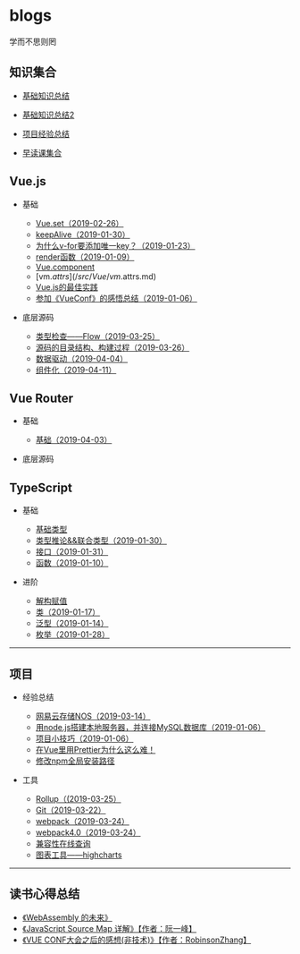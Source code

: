 # blogs
学而不思则罔

## 知识集合
  * [基础知识总结](/src/Interview/Basics.md)

  * [基础知识总结2](/src/Interview/Basics2.md)

  * [项目经验总结](/src/Interview/Experience.md)

  * [早读课集合](/src/Reference/Links.md)

## Vue.js
* 基础
  * [Vue.set（2019-02-26）](/src/Vue/VueSet.md)
  * [keepAlive（2019-01-30）](/src/Vue/KeepAlive.md)
  * [为什么v-for要添加唯一key？（2019-01-23）](/src/Vue/VueKey.md)
  * [render函数（2019-01-09）](/src/Vue/render.md)
  * [Vue.component](/src/Vue/vue.component.md)
  * [vm.$attrs](/src/Vue/vm.$attrs.md)
  * [Vue.js的最佳实践](/src/Vue/experience.md)
  * [参加《VueConf》的感悟总结（2019-01-06）](/src/Vue/VueConf.md)

* 底层源码
  * [类型检查——Flow（2019-03-25）](/src/Vue/sourceCode/flow.md)
  * [源码的目录结构、构建过程（2019-03-26）](/src/Vue/sourceCode/Build.md)
  * [数据驱动（2019-04-04）](/src/Vue/sourceCode/DataDriven.md)
  * [组件化（2019-04-11）](/src/Vue/sourceCode/Component.md)

## Vue Router
* 基础
  * [基础（2019-04-03）](/src/VueRouter/Basic.md)

* 底层源码

## TypeScript
* 基础
  * [基础类型](/src/Basics/TS/BasicTypes.md)
  * [类型推论&&联合类型（2019-01-30）](/src/Basics/TS/TypeInference.md)
  * [接口（2019-01-31）](/src/Basics/TS/Interfaces.md)
  * [函数（2019-01-10）](/src/Basics/TS/Function.md)

* 进阶
  * [解构赋值](/src/Basics/TS/Destructuring.md)
  * [类（2019-01-17）](/src/Basics/TS/Class.md)
  * [泛型（2019-01-14）](/src/Basics/TS/Generics.md)
  * [枚举（2019-01-28）](/src/Basics/TS/ENum.md)
----

## 项目
* 经验总结
  * [网易云存储NOS（2019-03-14）](/src/Experience/NOS.md)
  * [用node.js搭建本地服务器，并连接MySQL数据库（2019-01-06）](/src/Experience/Node-Mysql.md)
  * [项目小技巧（2019-01-06）](/src/Experience/Skill.md)
  * [在Vue里用Prettier为什么这么难！](/src/Experience/Prettier.md)
  * [修改npm全局安装路径](/src/Experience/NPM.md)

* 工具
  * [Rollup（(2019-03-25）](/src/Tool/Rollup.md)
  * [Git（2019-03-22）](/src/Tool/Git.md)
  * [webpack（2019-03-24）](/src/Tool/Webpack.md)
  * [webpack4.0（2019-03-24）](/src/Tool/Webpack4.md)
  * [兼容性在线查询](https://caniuse.com/)
  * [图表工具——highcharts](https://www.highcharts.com.cn/)

----

## 读书心得总结
* [《WebAssembly 的未来》](/src/Article/WebAssembly.md)
* [《JavaScript Source Map 详解》【作者：阮一峰】](/src/Article/SourceMap.md)
* [《VUE CONF大会之后的感想(非技术)》【作者：RobinsonZhang】](/src/Article/VueConfFeeling.md)
